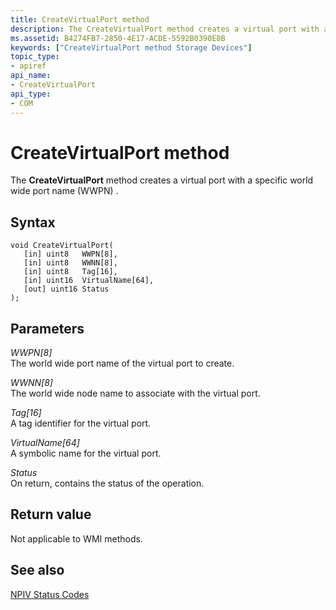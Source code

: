 ```yaml
---
title: CreateVirtualPort method
description: The CreateVirtualPort method creates a virtual port with a specific world wide port name (WWPN) .
ms.assetid: B4274FB7-2850-4E17-ACDE-5592B0390E8B
keywords: ["CreateVirtualPort method Storage Devices"]
topic_type:
- apiref
api_name:
- CreateVirtualPort
api_type:
- COM
---
```


# CreateVirtualPort method


The **CreateVirtualPort** method creates a virtual port with a specific world wide port name (WWPN) .

Syntax
------

```ManagedCPlusPlus
void CreateVirtualPort(
   [in] uint8   WWPN[8],
   [in] uint8   WWNN[8],
   [in] uint8   Tag[16],
   [in] uint16  VirtualName[64],
   [out] uint16 Status
);
```

Parameters
----------

*WWPN\[8\]*   
The world wide port name of the virtual port to create.

*WWNN\[8\]*   
The world wide node name to associate with the virtual port.

*Tag\[16\]*   
A tag identifier for the virtual port.

*VirtualName\[64\]*   
A symbolic name for the virtual port.

*Status*   
On return, contains the status of the operation.

Return value
------------

Not applicable to WMI methods.

## <span id="see_also"></span>See also


[NPIV Status Codes](https://msdn.microsoft.com/library/windows/hardware/dn386176)

 

 






